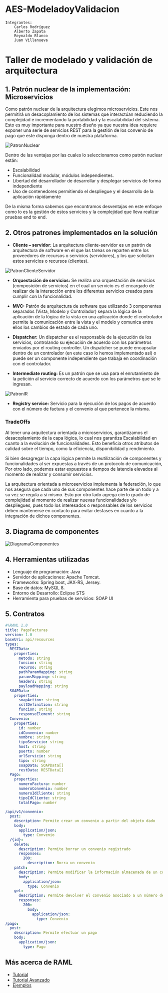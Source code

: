 # AES-ModeladoyValidacion

```
Integrantes: 
	Carlos Rodríguez
	Alberto Zapata
	Reynaldo Blanco
	Juan Villanueva
```

# Taller de modelado y validación de arquitectura

## 1.	Patrón nuclear de la implementación: Microservicios
Como patrón nuclear de la arquitectura elegimos microservicios. Este nos permitirá un desacoplamiento de los sistemas que interactúan reduciendo la complejidad e incrementando la portabilidad y la escalabilidad del sistema. Esto es muy importante para nuestro diseño ya que nuestra idea requiere exponer una serie de servicios REST para la gestión de los convenio de pago que este disponga dentro de nuestra plataforma.

![PatronNuclear](https://raw.githubusercontent.com/oxigen911/AES-ModeladoyValidacion/master/media/patron_nuclear.png)
 
Dentro de las ventajas por las cuales lo seleccionamos como patrón nuclear están:

* Escalabilidad
* Funcionalidad modular, módulos independientes.
* Libertad del desarrollador de desarrollar y desplegar servicios de forma independiente
* Uso de contenedores permitiendo el despliegue y el desarrollo de la aplicación rápidamente

De la misma forma sabemos que encontramos desventajas en este enfoque como lo es la gestión de estos servicios y la complejidad que lleva realizar pruebas end to end.

## 2.	Otros patrones implementados en la solución

*	**Cliente – servidor:** La arquitectura cliente-servidor es un patrón de arquitectura de software en el que las tareas se reparten entre los proveedores de recursos o servicios (servidores), y los que solicitan estos servicios o recursos (clientes). 

![PatronClienteServidor](https://raw.githubusercontent.com/oxigen911/AES-ModeladoyValidacion/master/media/patron_c_s.png)

*	**Orquestación de servicios:** Se realiza una orquestación de servicios (composición de servicios) en el cual un servicio es el encargado de realizar de la interacción entre los diferentes servicios creados para cumplir con la funcionalidad.

*	**MVC:** Patrón de arquitectura de software que utilizando 3 componentes separados (Vista, Modelo y Controlador) separa la lógica de la aplicación de la lógica de la vista en una aplicación donde el controlador permite la comunicación entre la vista y el modelo y comunica entre ellos los cambios de estado de cada uno.

*	**Dispatcher:** Un dispatcher es el responsable de la ejecución de los servicios, controlando su ejecución de acuerdo con los parámetros enviados por el routing controller. Un dispatcher se puede encapsular dentro de un controlador (en este caso lo hemos implementado así) o puede ser un componente independiente que trabaja en coordinación con el controlador.

*	**Intermediate routing:** Es un patrón que se usa para el enrutamiento de la petición al servicio correcto de acuerdo con los parámetros que se le ingresan.
 
![PatronIR](https://raw.githubusercontent.com/oxigen911/AES-ModeladoyValidacion/master/media/intermediate_routing.png)

*	**Registry service:** Servicio para la ejecución de los pagos de acuerdo con el número de factura y el convenio al que pertenece la misma.

### TradeOffs

Al tener una arquitectura orientada a microservicios, garantizamos el desacoplamiento de la capa lógica, lo cual nos garantiza Escalabilidad en cuanto a la evolución de funcionalidades. Esto beneficia otros atributos de calidad sobre el tiempo, como la eficiencia, disponibilidad y rendimiento.

Si bien desagregar la capa lógica permite la reutilización de componentes y funcionalidades al ser expuestas a través de un protocolo de comunicación, Por otro lado, podemos estar expuestos a tiempos de latencia elevados al momento de realizar y consumir servicios. 

La arquitectura orientada a microservicios implementa la federación, lo que nos asegura que cada uno de sus componentes hace parte de un todo y a su vez se regula a sí mismo.  Esto por otro lado agrega cierto grado de complejidad al momento de realizar nuevas funcionalidades y/o despliegues, pues todo los interesados o responsables de los servicios deben mantenerse en contacto para evitar desfases en cuanto a la integración de dichos componentes.

## 3.	Diagrama de componentes

![DiagramaComponentes](https://raw.githubusercontent.com/oxigen911/AES-ModeladoyValidacion/master/media/arq1.jpg)
 
## 4.	Herramientas utilizadas

* Lenguaje de programación: Java
* Servidor de aplicaciones: Apache Tomcat.
* Frameworks: Spring boot, JAX-RS, Jersey.
* Base de datos: MySQL 8.
* Entorno de Desarrollo: Eclipse STS
* Herramienta para pruebas de servicios: SOAP UI

## 5.	Contratos

```yaml
#%RAML 1.0
title: PagoFacturas
version: 1.0
baseUri: api/resources
types:
  RESTData:
    properties:
      metodo: string
      funcion: string
      recurso: string
      pathParamMapping: string
      paramsMapping: string
      headers: string
      payloadMapping: string
  SOAPData:
    properties:
      soapAction: string
      xsltDefinition: string
      funcion: string
      responseElement: string
  Convenio:
    properties:
      id: number
      idConvenio: number
      nombre: string
      tipoServicio: string
      host: string
      puerto: number
      urlServicio: string
      tipo: string
      soapData: SOAPData[]
      restData: RESTData[]
  Pago:
    properties:
      numeroFactura: number
      numeroConvenio: number
      numeroIdCliente: string
      tipoIdCliente: string
      totalPago: number

/api/v1/convenio:
  post:
    description: Permite crear un convenio a partir del objeto dado
    body:
      application/json:
        type: Convenio
  /{id}:
    delete:
      description: Permite borrar un convenio registrado
      responses:
        200:
          description: Borra un convenio
    patch:
      description: Permite modificar la información almacenada de un convenio
      body:
        application/json:
          type: Convenio
    get:
      description: Permite devolver el convenio asociado a un número de convenio dado
      responses:
        200:
          body:
            application/json:
              type: Convenio
/pago:
  post:
    description: Permite efectuar un pago
    body:
      application/json:
        type: Pago
```

## Más acerca de RAML

* [Tutorial](http://raml.org/developers/raml-100-tutorial)
* [Tutorial Avanzado](http://raml.org/developers/raml-200-tutorial)
* [Ejemplos](https://github.com/raml-org/raml-examples)
